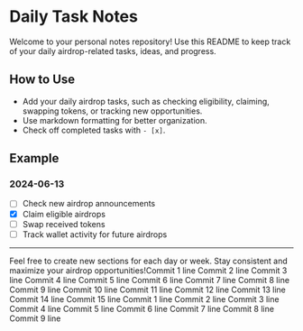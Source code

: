 # Daily Task Notes

Welcome to your personal notes repository! Use this README to keep track of your daily airdrop-related tasks, ideas, and progress.

## How to Use

- Add your daily airdrop tasks, such as checking eligibility, claiming, swapping tokens, or tracking new opportunities.
- Use markdown formatting for better organization.
- Check off completed tasks with `- [x]`.

## Example

### 2024-06-13

- [ ] Check new airdrop announcements
- [x] Claim eligible airdrops
- [ ] Swap received tokens
- [ ] Track wallet activity for future airdrops

---

Feel free to create new sections for each day or week. Stay consistent and maximize your airdrop opportunities!Commit 1 line
Commit 2 line
Commit 3 line
Commit 4 line
Commit 5 line
Commit 6 line
Commit 7 line
Commit 8 line
Commit 9 line
Commit 10 line
Commit 11 line
Commit 12 line
Commit 13 line
Commit 14 line
Commit 15 line
Commit 1 line
Commit 2 line
Commit 3 line
Commit 4 line
Commit 5 line
Commit 6 line
Commit 7 line
Commit 8 line
Commit 9 line
